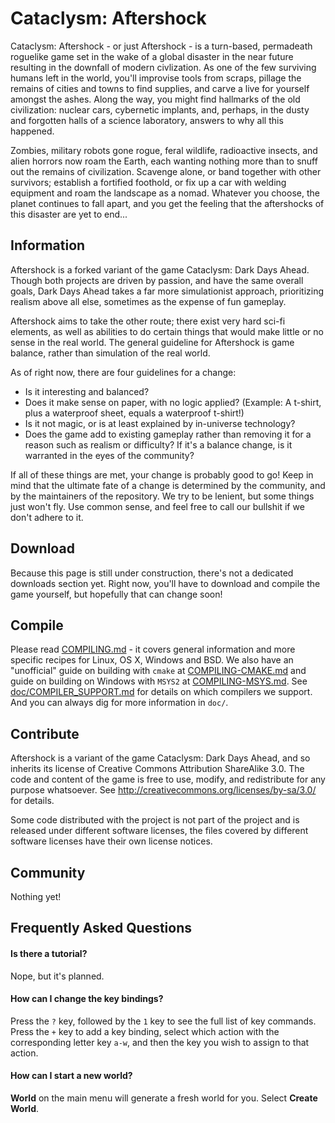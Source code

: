 # Cataclysm: Aftershock

Cataclysm: Aftershock - or just Aftershock - is a turn-based, permadeath roguelike game set in the wake of a global disaster in the near future resulting in the downfall of modern civlization. As one of the few surviving humans left in the world, you'll improvise tools from scraps, pillage the remains of cities and towns to find supplies, and carve a live for yourself amongst the ashes. Along the way, you might find hallmarks of the old civilization: nuclear cars, cybernetic implants, and, perhaps, in the dusty and forgotten halls of a science laboratory, answers to why all this happened.

Zombies, military robots gone rogue, feral wildlife, radioactive insects, and alien horrors now roam the Earth, each wanting nothing more than to snuff out the remains of civilization. Scavenge alone, or band together with other survivors; establish a fortified foothold, or fix up a car with welding equipment and roam the landscape as a nomad. Whatever you choose, the planet continues to fall apart, and you get the feeling that the aftershocks of this disaster are yet to end...

## Information

Aftershock is a forked variant of the game Cataclysm: Dark Days Ahead. Though both projects are driven by passion, and have the same overall goals, Dark Days Ahead takes a far more simulationist approach, prioritizing realism above all else, sometimes as the expense of fun gameplay.

Aftershock aims to take the other route; there exist very hard sci-fi elements, as well as abilities to do certain things that would make little or no sense in the real world. The general guideline for Aftershock is game balance, rather than simulation of the real world.

As of right now, there are four guidelines for a change:
* Is it interesting and balanced?
* Does it make sense on paper, with no logic applied? (Example: A t-shirt, plus a waterproof sheet, equals a waterproof t-shirt!)
* Is it not magic, or is at least explained by in-universe technology?
* Does the game add to existing gameplay rather than removing it for a reason such as realism or difficulty? If it's a balance change, is it warranted in the eyes of the community?

If all of these things are met, your change is probably good to go! Keep in mind that the ultimate fate of a change is determined by the community, and by the maintainers of the repository. We try to be lenient, but some things just won't fly. Use common sense, and feel free to call our bullshit if we don't adhere to it.

## Download

Because this page is still under construction, there's not a dedicated downloads section yet. Right now, you'll have to download and compile the game yourself, but hopefully that can change soon!

## Compile

Please read [COMPILING.md](https://github.com/Ilysen/Cataclysm-AFS/blob/master/COMPILING.md) - it covers general information and more specific recipes for Linux, OS X, Windows and BSD. We also have an "unofficial" guide on building with `cmake` at [COMPILING-CMAKE.md](https://github.com/CleverRaven/Cataclysm-DDA/blob/master/COMPILING-CMAKE.md) and guide on building on Windows with `MSYS2` at [COMPILING-MSYS.md](https://github.com/CleverRaven/Cataclysm-DDA/blob/master/COMPILING-MSYS.md). See [doc/COMPILER_SUPPORT.md](https://github.com/CleverRaven/Cataclysm-DDA/blob/master/doc/COMPILER_SUPPORT.md) for details on which compilers we support. And you can always dig for more information in `doc/`.

## Contribute

Aftershock is a variant of the game Cataclysm: Dark Days Ahead, and so inherits its license of Creative Commons Attribution ShareAlike 3.0. The code and content of the game is free to use, modify, and redistribute for any purpose whatsoever. See http://creativecommons.org/licenses/by-sa/3.0/ for details.

Some code distributed with the project is not part of the project and is released under different software licenses, the files covered by different software licenses have their own license notices.

## Community

Nothing yet!

## Frequently Asked Questions

#### Is there a tutorial?

Nope, but it's planned.

#### How can I change the key bindings?

Press the `?` key, followed by the `1` key to see the full list of key commands. Press the `+` key to add a key binding, select which action with the corresponding letter key `a-w`, and then the key you wish to assign to that action.

#### How can I start a new world?

**World** on the main menu will generate a fresh world for you. Select **Create World**.
